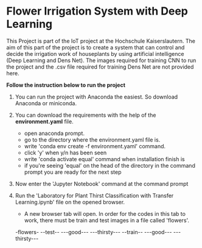 # Flower Irrigation System with Deep Learning 

This Project is part of the IoT project at the Hochschule Kaiserslautern. The aim of this part of the project is to create a system that can control and decide the irrigation work of houseplants by using artificial intelligence (Deep Learning and Dens Net). The images required for training CNN to run the project and the .csv file required for training Dens Net are not provided here. 

**Follow the instruction below to run the project**

1. You can run the project with Anaconda the easiest. So download Anaconda or miniconda.

2. You can download the requirements with the help of the **environment.yaml** file.

    - open anaconda prompt.
    - go to the directory where the environment.yaml file is.
    - write 'conda env create -f environment.yaml' command. 
    - click 'y' when y/n has been seen
    - write 'conda activate equal' command when installation finish is
    - if you're seeing 'equal' on the head of the directory in the command prompt you are ready for the next step
    
3. Now enter the 'Jupyter Notebook' command at the command prompt

4. Run the 'Laboratory for Plant Thirst Classification with Transfer Learning.ipynb' file on the opened browser.
    * A new browser tab will open. In order for the codes in this tab to work, there must be train and test images in a file called 'flowers'. 
    
    [image1]: ./assets/folders.JPG "Folder Design"
        -flowers-
        --test--
        ---good---
        ---thirsty---
        --train--
        ---good---
        ---thirsty---
    